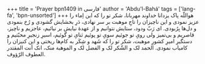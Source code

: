 +++
title = 'Prayer bpn1409 in فارسی'
author = 'Abdu'l-Bahá'
tags = ['lang-fa', 'bpn-unsorted']
+++
هواللّه
پاک یزدانا خداوند مهربانا، شکر تو را که این اِماء را عزیز نمودی و این ناچیزان را تاجِ موهبت بر سر نهادی، دَرِ بخشایش گشودی و رُخ بنمودی و دل‌ها بِرُبودی. ای رَبّ ودود، ستایش نتوانیم و از عهدۀ نیایش بر نیائیم، عاجزیم و ناچیز، قاصریم و بی‌تمیز ولی رویِ تو جوئیم سویِ تو پوئیم ثنایِ تو گوئیم، اسیرِ زنجیرِ محبّتیم و دستگیرِ امیرِ کشورِ موهبت، شکر تو را که شَهد و شِکَر به کام‌ها ریختی و این کنیزان را کامیاب نمودی. الحمد لک و الشّکر لک و الفضل لک و الموهبة منک، انک أنت المقتدر العطوف الرّؤوف.
